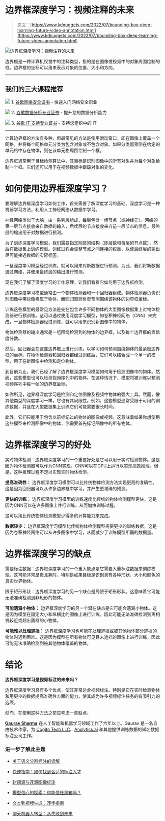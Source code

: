 # 边界框深度学习：视频注释的未来

> 原文：[https://www.kdnuggets.com/2022/07/bounding-box-deep-learning-future-video-annotation.html](https://www.kdnuggets.com/2022/07/bounding-box-deep-learning-future-video-annotation.html)

![边界框深度学习：视频注释的未来](../Images/68c2b0978a954d75280d8c32326c3ada.png)

边界框是一种计算机视觉中的注释类型，指的是在图像或视频中的对象周围绘制的框。边界框的坐标可以用来表示对象的位置、大小和方向。

* * *

## 我们的三大课程推荐

![](../Images/0244c01ba9267c002ef39d4907e0b8fb.png) 1\. [谷歌网络安全证书](https://www.kdnuggets.com/google-cybersecurity) - 快速入门网络安全职业

![](../Images/e225c49c3c91745821c8c0368bf04711.png) 2\. [谷歌数据分析专业证书](https://www.kdnuggets.com/google-data-analytics) - 提升您的数据分析能力

![](../Images/0244c01ba9267c002ef39d4907e0b8fb.png) 3\. [谷歌 IT 支持专业证书](https://www.kdnuggets.com/google-itsupport) - 支持您组织中的 IT

* * *

计算边界框的方法有多种，但最常见的方法是使用滑动窗口，即在图像上覆盖一个网格，并将每个网格单元分类为包含对象或不包含对象。如果分类器预测在给定的单元格中存在物体，则在该单元格周围绘制一个框。

边界框通常用于目标检测算法中，其目标是识别图像中的所有对象并为每个对象绘制一个框。它们还可以用于在视频数据中跟踪对象的变化。

# 如何使用边界框深度学习？

要理解边界框深度学习如何工作，首先需要了解深度学习的基础。深度学习是一种机器学习方法，利用人工神经网络从数据中学习。

神经网络类似于大脑，由一系列层组成，每层包含一组节点（或神经元）。网络的第一层节点接收来自数据的输入，后续层的节点接收来自前一层节点的信息。最终层的输出用于对数据进行预测。

为了训练深度学习模型，我们需要指定网络的结构（即层数和每层的节点数），然后在数据集上训练模型。训练过程会调整节点之间连接的权重，以使最终层的输出尽可能接近数据的实际标签。

一旦深度学习模型经过训练，就可以用来对新数据进行预测。为此，我们将新数据通过网络，并使用最终层的输出进行预测。

现在我们了解了深度学习的工作原理，让我们看看它如何用于边界框检测。

边界框深度学习模型通常由一个物体检测器和一个回归器组成。物体检测器负责识别图像中哪些像素属于物体，而回归器则负责预测围绕该物体的边界框坐标。

训练这些模型的最常见方法是先在包含许多不同物体的大型图像数据集上对物体检测器进行预训练。这可以通过使用深度学习模型，如卷积神经网络（CNN）来完成。一旦物体检测器经过训练，就可以用来识别新图像中的物体。

物体检测器的输出通常是一组围绕检测到的物体的边界框，以及每个边界框的置信度分数。

然后，回归器会在这些边界框上进行训练，以学习如何预测围绕物体的最紧密边界框的坐标。在物体检测器和回归器都经过训练后，它们可以结合成一个单一的模型，用于在新图像中检测和定位物体。

到目前为止，我们已经了解了边界框深度学习模型如何用于检测图像中的物体。然而，这些模型也可以检测视频序列中的物体。在这种情况下，模型将被训练以预测视频序列中每一帧的边界框坐标。

如你所见，边界框深度学习是检测和定位图像及视频中物体的强大工具。然而，像其他类型的深度学习一样，它也有其局限性。例如，这些模型通常受限于可用的训练数据，并且在大型数据集上训练它们可能需要很长时间。

此外，它们只能用于包含以前标记过的物体的图像或视频。这意味着如果你想使用这些模型来检测图像中的物体，你需要首先标记图像中的所有物体。

# 边界框深度学习的好处

实时物体检测：边界框深度学习的一个重要好处是它可以用于实时检测物体。这是因为物体检测器可以作为CNN实现，CNN可以在GPU上运行以实现高效推理。但是，这种推理过程不足以实现实时物体检测。

**提高准确性：** 边界框深度学习模型可以比传统物体检测方法实现更高的准确性。这是因为回归器可以从许多边界框中学习，并产生更准确的预测。

**更快的训练：** 边界框深度学习模型的训练速度比传统的物体检测模型更快。这是因为CNN可以在许多图像上并行训练，从而加快训练过程。

这可以用比传统物体检测模型少得多的计算能力来完成。

**数据较少：** 边界框深度学习模型比传统物体检测模型需要更少的训练数据。这是因为卷积神经网络可以从许多图像中学习，从而减少了训练模型所需的数据量。

# 边界框深度学习的缺点

需要标注数据：边界框深度学习的一个重大缺点是它需要大量标注数据来训练模型。这可能非常昂贵且耗时，特别是如果目标是识别具有各种形状、大小和颜色的真实世界物体。

限于矩形形状：边界框深度学习的另一个缺点是局限于矩形形状。这意味着它可能无法准确检测到非矩形的物体。

**可能遗漏小物体：** 边界框深度学习的另一个潜在缺点是它可能会遗漏小物体。这是因为模型在固定大小和纵横比的图像上进行训练，因此可能无法准确检测到离相机较近或超出画框的小物体。

**可能难以处理遮挡：** 边界框深度学习也可能在处理遮挡或被其他物体部分遮挡的物体时遇到困难。这是因为模型在所有物体可见且未遮挡的图像上进行训练，因此可能无法准确检测到被其他物体覆盖的物体。

# 结论

**边界框深度学习是视频标注的未来吗？**

边界框深度学习具有多个优点，使其非常适合视频标注。特别是它在实时检测物体和用更少的数据提高准确性方面的能力，使其成为许多视频标注任务的有吸引力的选项。

然而，在使用这种方法之前应考虑一些缺点。

**[Gaurav Sharma](XXX)** 在人工智能和机器学习领域工作了六年以上。Gaurav 是一名自由技术作家，为 [Cogito Tech LLC](https://www.cogitotech.com/)、[Anolytics.ai](https://www.anolytics.ai/) 和其他提供训练数据的知名数据标注公司工作。

### 进一步了解此主题

+   [关于语义分割标注的误解](https://www.kdnuggets.com/2022/01/misconceptions-semantic-segmentation-annotation.html)

+   [快速指南：如何找到合适的标注人才](https://www.kdnuggets.com/2022/04/quick-guide-find-right-minds-annotation.html)

+   [封闭源与开源图像标注](https://www.kdnuggets.com/closed-source-vs-open-source-image-annotation)

+   [模型信心的探索：你能信任黑箱吗？](https://www.kdnuggets.com/the-quest-for-model-confidence-can-you-trust-a-black-box)

+   [文本到视频生成：逐步指南](https://www.kdnuggets.com/2023/08/text2video-generation-stepbystep-guide.html)

+   [聊天机器人转型：从失败到未来](https://www.kdnuggets.com/2021/12/chatbot-transformation-failure-future.html)
